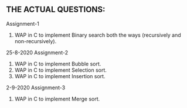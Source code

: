 ## THE ACTUAL QUESTIONS:

Assignment-1

1. WAP in C to implement Binary search both the ways (recursively and non-recursively).

25-8-2020
Assignment-2

1. WAP in C to implement Bubble sort.
2. WAP in C to implement Selection sort.
3. WAP in C to implement Insertion sort.

2-9-2020
Assignment-3

1. WAP in C to implement Merge sort.
